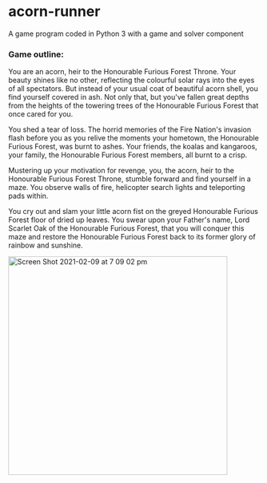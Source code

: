 # acorn-runner

A game program coded in Python 3 with a game and solver component

### Game outline:

You are an acorn, heir to the Honourable Furious Forest Throne. Your beauty shines like no other, reflecting the colourful solar rays into the eyes of all spectators. But instead of your usual coat of beautiful acorn shell, you find yourself covered in ash. Not only that, but you've fallen great depths from the heights of the towering trees of the Honourable Furious Forest that once cared for you.

You shed a tear of loss. The horrid memories of the Fire Nation's invasion flash before you as you relive the moments your hometown, the Honourable Furious Forest, was burnt to ashes. Your friends, the koalas and kangaroos, your family, the Honourable Furious Forest members, all burnt to a crisp.

Mustering up your motivation for revenge, you, the acorn, heir to the Honourable Furious Forest Throne, stumble forward and find yourself in a maze. You observe walls of fire, helicopter search lights and teleporting pads within.

You cry out and slam your little acorn fist on the greyed Honourable Furious Forest floor of dried up leaves. You swear upon your Father's name, Lord Scarlet Oak of the Honourable Furious Forest, that you will conquer this maze and restore the Honourable Furious Forest back to its former glory of rainbow and sunshine.

<img width="438" alt="Screen Shot 2021-02-09 at 7 09 02 pm" src="https://user-images.githubusercontent.com/78772945/107481401-37e52380-6bd2-11eb-950b-4ddf009a3fef.png">

